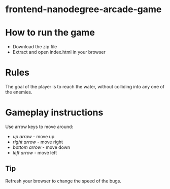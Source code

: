 frontend-nanodegree-arcade-game
===============================

# How to run the game
- Download the zip file
- Extract and open index.html in your browser

# Rules
The goal of the player is to reach the water, without colliding into any one of the enemies. 

# Gameplay instructions
Use arrow keys to move around:
- *up arrow* - move up
- *right arrow* - move right
- *bottom arrow* - move down
- *left arrow* - move left

## Tip
Refresh your browser to change the speed of the bugs.

